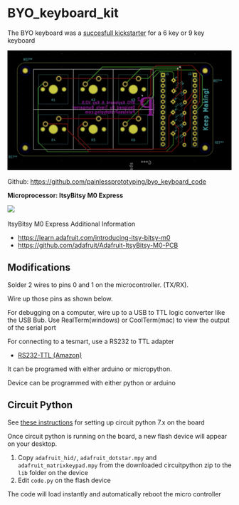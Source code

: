 # BYO_keyboard_kit

The BYO keyboard was a [succesfull kickstarter](https://www.kickstarter.com/projects/painlessprototyping/byo-build-your-own-mechanical-keyboard) for a 6 key or 9 key keyboard

![](./images/schematic.jpg)

Github: https://github.com/painlessprototyping/byo_keyboard_code

**Microprocessor: ItsyBitsy M0 Express**

![](https://cdn-learn.adafruit.com/assets/assets/000/054/494/large1024/adafruit_products_pinouts.jpg?1527453627)

ItsyBitsy M0 Express Additional Information
- https://learn.adafruit.com/introducing-itsy-bitsy-m0
- https://github.com/adafruit/Adafruit-ItsyBitsy-M0-PCB
  
## Modifications

Solder 2 wires to pins 0 and 1 on the microcontroller. (TX/RX). 

Wire up those pins as shown below. 

For debugging on a computer, wire up to a USB to TTL logic converter like the USB Bub. Use RealTerm(windows) or CoolTerm(mac) to view the output of the serial port

For connecting to a tesmart, use a RS232 to TTL adapter

- [RS232-TTL (Amazon)](https://www.amazon.com/dp/B07BJJ1T5G?psc=1&ref=ppx_yo2ov_dt_b_product_details)

It can be programed with either arduino or micropython. 

Device can be programmed with either python or arduino

## Circuit Python

See [these instructions](https://github.com/painlessprototyping/byo_keyboard_code/tree/master/byo_sample_code/circuit_python) for setting up circuit python 7.x on the board

Once circuit python is running on the board, a new flash device will appear on your desktop. 

1. Copy `adafruit_hid/`, `adafruit_dotstar.mpy` and `adafruit_matrixkeypad.mpy` from the downloaded circuitpython zip to the `lib` folder on the device
2. Edit `code.py` on the flash device

The code will load instantly and automatically reboot the micro controller